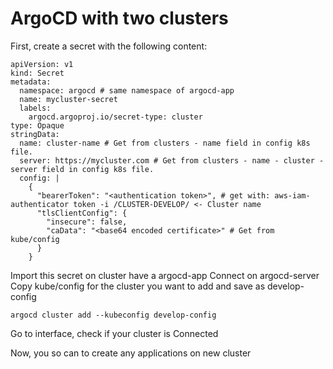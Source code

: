 # ArgoCD with two clusters

First, create a secret with the following content:

```
apiVersion: v1
kind: Secret
metadata:
  namespace: argocd # same namespace of argocd-app
  name: mycluster-secret
  labels:
    argocd.argoproj.io/secret-type: cluster
type: Opaque
stringData:
  name: cluster-name # Get from clusters - name field in config k8s file.
  server: https://mycluster.com # Get from clusters - name - cluster - server field in config k8s file.
  config: |
    {
      "bearerToken": "<authentication token>", # get with: aws-iam-authenticator token -i /CLUSTER-DEVELOP/ <- Cluster name
      "tlsClientConfig": {
        "insecure": false,
        "caData": "<base64 encoded certificate>" # Get from kube/config
      }
    }
```

Import this secret on cluster have a argocd-app
Connect on argocd-server 
Copy kube/config for the cluster you want to add and save as develop-config

```
argocd cluster add --kubeconfig develop-config
```

Go to interface, check if your cluster is Connected

Now, you so can to create any applications on new cluster